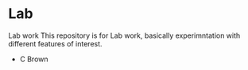 # Lab
Lab work
This repository is for Lab work, basically experimntation with different features of interest.
- C Brown
